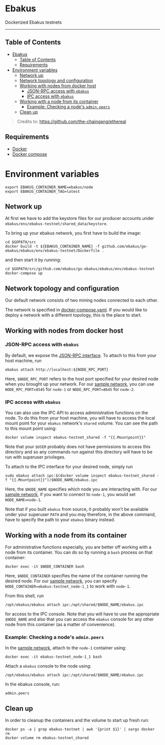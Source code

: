 # Ebakus

Dockerized Ebakus testnets

- - -

## Table of Contents

- [Ebakus](#ebakus)
  - [Table of Contents](#table-of-contents)
  - [Requirements](#requirements)
- [Environment variables](#environment-variables)
  - [Network up](#network-up)
  - [Network topology and configuration](#network-topology-and-configuration)
  - [Working with nodes from docker host](#working-with-nodes-from-docker-host)
    - [JSON-RPC access with `ebakus`](#json-rpc-access-with-ebakus)
    - [IPC access with `ebakus`](#ipc-access-with-ebakus)
  - [Working with a node from its container](#working-with-a-node-from-its-container)
    - [Example: Checking a node's `admin.peers`](#example-checking-a-nodes-adminpeers)
  - [Clean up](#clean-up)


> Credits to: https://github.com/the-chaingang/ethereal

## Requirements

+ [Docker](https://www.docker.com/get-docker)
+ [Docker compose](https://docs.docker.com/compose/)

# Environment variables

```commandline
export EBAKUS_CONTAINER_NAME=ebakus/node
export EBAKUS_CONTAINER_TAG=latest
```

## Network up

At first we have to add the keystore files for our producer accounts under `ebakus/env/ebakus-testnet/shared_data/keystore`.

To bring up your ebakus network, you first have to build the image:

```commandline
cd $GOPATH/src
docker build -t ${EBAKUS_CONTAINER_NAME} -f github.com/ebakus/go-ebakus/ebakus/env/ebakus-testnet/Dockerfile .
```

and then start it by running:

```commandline
cd $GOPATH/src/github.com/ebakus/go-ebakus/ebakus/env/ebakus-testnet
docker-compose up
```

## Network topology and configuration

Our default network consists of two mining nodes connected to each other.

The network is specified in [docker-compose.yaml](./docker-compose.yaml). If you would like to deploy a network with a different topology, this is the place to start.


## Working with nodes from docker host

### JSON-RPC access with `ebakus`

By default, we expose the [JSON-RPC interface](https://github.com/ethereum/wiki/wiki/JSON-RPC). To attach to this from your host machine, run

```commandline
ebakus attach http://localhost:${NODE_RPC_PORT}
```

Here, `$NODE_RPC_PORT` refers to the host port specified for your desired node when you brought up
your network. For our [sample network](./docker-compose.yaml), you can use `NODE_RPC_PORT=8545` for
`node-1` or `NODE_RPC_PORT=8645` for `node-2`.


### IPC access with `ebakus`

You can also use the IPC API to access administrative functions on the node. To do this from your
host machine, you will have to access the local mount point for your `ebakus` network's `shared`
volume. You can see the path to this mount point using:

```commandline
docker volume inspect ebakus-testnet_shared -f "{{.Mountpoint}}"
```

Note that your `$USER` probably does not have permissions to access this directory and so any
commands run against this directory will have to be run with superuser privileges.

To attach to the IPC interface for your desired node, simply run

```commandline
sudo ebakus attach ipc:$(docker volume inspect ebakus-testnet_shared -f "{{.Mountpoint}}")/$NODE_NAME/ebakus.ipc
```

Here, the `$NODE_NAME` specifies which node you are interacting with. For our
[sample network](./docker-compose.yaml), if you want to connect to `node-1`, you would set
`NODE_NAME=node-1`.

Note that if you built `ebakus` from source, it probably won't be available under your superuser
`PATH` and you may therefore, in the above command, have to specify the path to your `ebakus` binary instead.


## Working with a node from its container

For administrative functions especially, you are better off working with a node from its container.
You can do so by running a `bash` process on that container:

```commandline
docker exec -it $NODE_CONTAINER bash
```

Here, `$NODE_CONTAINER` specifies the name of the container running the desired node. For our
[sample network](./docker-compose.yaml), you can specify `NODE_CONTAINER=ebakus-testnet_node-1_1` to work with `node-1`.

From this shell, run

```commandline
/opt/ebakus/ebakus attach ipc:/opt/shared/$NODE_NAME/ebakus.ipc
```

for access to the IPC console. Note that you will have to use the appropriate `$NODE_NAME` and also
that you can access the `ebakus` console for any other node from this container (as a matter of convenience).


### Example: Checking a node's `admin.peers`

In the [sample network](./docker-compose.yaml), attach to the `node-1` container using:

```commandline
docker exec -it ebakus-testnet_node-1_1 bash
```

Attach a `ebakus` console to the node using:

```commandline
/opt/ebakus/ebakus attach ipc:/opt/shared/$NODE_NAME/ebakus.ipc
```

In the ebakus console, run:

```commandline
admin.peers
```

## Clean up

In order to cleanup the containers and the volume to start up fresh run:

```commandline
docker ps -a | grep ebakus-testnet | awk '{print $1}' | xargs docker rm
docker volume rm ebakus-testnet_shared
```